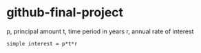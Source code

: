 # github-final-project

 p, principal amount
   t, time period in years
   r, annual rate of interest

    simple interest = p*t*r
